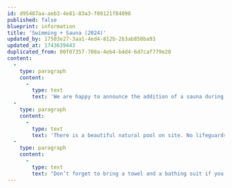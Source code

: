 ```yaml
---
id: d95487aa-aeb3-4e81-83a3-f09121f84098
published: false
blueprint: information
title: 'Swimming + Sauna (2024)'
updated_by: 17503e27-3aa1-4ed4-812b-2b3ab850ba93
updated_at: 1743639443
duplicated_from: 00f07357-708a-4eb4-b4d4-6d7caf779e20
content:
  -
    type: paragraph
    content:
      -
        type: text
        text: 'We are happy to announce the addition of a sauna during the festival this year. Keep your sauna time to a max of 20 minutes. Please shower prior to going into the sauna and sit on a towel whenever possible.'
  -
    type: paragraph
    content:
      -
        type: text
        text: 'There is a beautiful natural pool on site. No lifeguards on duty so please look out for one another. Swimming after dark is not allowed.'
  -
    type: paragraph
    content:
      -
        type: text
        text: "Don’t forget to bring a towel and a bathing suit if you’d like to take a dip.\_"
---
```

